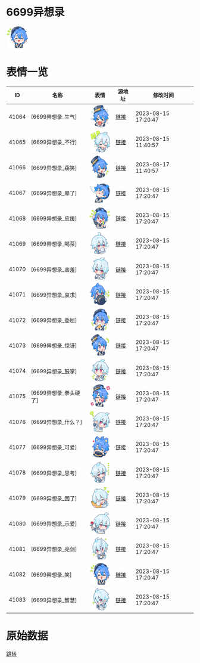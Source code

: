 # 6699异想录

<img src="./cover.png" height="60" alt="cover" />

# 表情一览

|ID|名称|表情|源地址|修改时间|
|----|----|----|----|----|
|41064|[6699异想录_生气]|<img src="./pic/041064_%5B6699异想录_生气%5D.png" height="60" alt="生气"/>|[链接](https://i0.hdslb.com/bfs/garb/item/9c697bc88fc1ab9ab00aec689fc9be9fd23ca2f4.png)|2023-08-15 17:20:47|
|41065|[6699异想录_不行]|<img src="./pic/041065_%5B6699异想录_不行%5D.png" height="60" alt="不行"/>|[链接](https://i0.hdslb.com/bfs/garb/item/eba69c1c14347be36e72e0c69baf482c0eb61b36.png)|2023-08-15 11:40:57|
|41066|[6699异想录_窃笑]|<img src="./pic/041066_%5B6699异想录_窃笑%5D.png" height="60" alt="窃笑"/>|[链接](https://i0.hdslb.com/bfs/garb/item/d1c8ae9e095ddaa1a39c7ccd999debd69050bdd7.png)|2023-08-17 11:40:57|
|41067|[6699异想录_晕了]|<img src="./pic/041067_%5B6699异想录_晕了%5D.png" height="60" alt="晕了"/>|[链接](https://i0.hdslb.com/bfs/garb/item/2b007588efe3d04188c1af8d65d90e9b05e6209c.png)|2023-08-15 17:20:47|
|41068|[6699异想录_应援]|<img src="./pic/041068_%5B6699异想录_应援%5D.png" height="60" alt="应援"/>|[链接](https://i0.hdslb.com/bfs/garb/item/d3f9fdfef480f9809eae43babcc05b33b647a2d3.png)|2023-08-15 17:20:47|
|41069|[6699异想录_喝茶]|<img src="./pic/041069_%5B6699异想录_喝茶%5D.png" height="60" alt="喝茶"/>|[链接](https://i0.hdslb.com/bfs/garb/item/0f1892f0e795975193793ff2d01c3652b5008264.png)|2023-08-15 17:20:47|
|41070|[6699异想录_害羞]|<img src="./pic/041070_%5B6699异想录_害羞%5D.png" height="60" alt="害羞"/>|[链接](https://i0.hdslb.com/bfs/garb/item/0577a4b06c30a5b5eb22d16b3516f679a59cdb93.png)|2023-08-15 17:20:47|
|41071|[6699异想录_哀求]|<img src="./pic/041071_%5B6699异想录_哀求%5D.png" height="60" alt="哀求"/>|[链接](https://i0.hdslb.com/bfs/garb/item/8ee1909bd49db7986aa57f1aa5b4ccbec94739d2.png)|2023-08-15 17:20:47|
|41072|[6699异想录_委屈]|<img src="./pic/041072_%5B6699异想录_委屈%5D.png" height="60" alt="委屈"/>|[链接](https://i0.hdslb.com/bfs/garb/item/ea138b20a0ac54991c1629bf1859045328784f9b.png)|2023-08-15 17:20:47|
|41073|[6699异想录_惊讶]|<img src="./pic/041073_%5B6699异想录_惊讶%5D.png" height="60" alt="惊讶"/>|[链接](https://i0.hdslb.com/bfs/garb/item/639a4ec07b8408888e7d53449a0180215b83273a.png)|2023-08-15 17:20:47|
|41074|[6699异想录_鼓掌]|<img src="./pic/041074_%5B6699异想录_鼓掌%5D.png" height="60" alt="鼓掌"/>|[链接](https://i0.hdslb.com/bfs/garb/item/e983acbe492764b3579202c534f7644df50dd997.png)|2023-08-15 17:20:47|
|41075|[6699异想录_拳头硬了]|<img src="./pic/041075_%5B6699异想录_拳头硬了%5D.png" height="60" alt="拳头硬了"/>|[链接](https://i0.hdslb.com/bfs/garb/item/cb198056cf395fa6f872f7a4d1ff1491776962f4.png)|2023-08-15 17:20:47|
|41076|[6699异想录_什么？]|<img src="./pic/041076_%5B6699异想录_什么？%5D.png" height="60" alt="什么？"/>|[链接](https://i0.hdslb.com/bfs/garb/item/fa8e358f6bb5280815de57c67fda69c2bbd3dafb.png)|2023-08-15 17:20:47|
|41077|[6699异想录_可爱]|<img src="./pic/041077_%5B6699异想录_可爱%5D.png" height="60" alt="可爱"/>|[链接](https://i0.hdslb.com/bfs/garb/item/6f7eb07a97246d277ee12b99540f2bd93194d52e.png)|2023-08-15 17:20:47|
|41078|[6699异想录_思考]|<img src="./pic/041078_%5B6699异想录_思考%5D.png" height="60" alt="思考"/>|[链接](https://i0.hdslb.com/bfs/garb/item/88c5f763a8284c006f4f403d8e3ba772b3034930.png)|2023-08-15 17:20:47|
|41079|[6699异想录_困了]|<img src="./pic/041079_%5B6699异想录_困了%5D.png" height="60" alt="困了"/>|[链接](https://i0.hdslb.com/bfs/garb/item/6e816a302530e4f7969c53dfb18468987d7f49dd.png)|2023-08-15 17:20:47|
|41080|[6699异想录_示爱]|<img src="./pic/041080_%5B6699异想录_示爱%5D.png" height="60" alt="示爱"/>|[链接](https://i0.hdslb.com/bfs/garb/item/b03363ff3f3b45578b07911996a3931771b5f80f.png)|2023-08-15 17:20:47|
|41081|[6699异想录_亮剑]|<img src="./pic/041081_%5B6699异想录_亮剑%5D.png" height="60" alt="亮剑"/>|[链接](https://i0.hdslb.com/bfs/garb/item/0386078e45de10fb0884291668df36404e1b4602.png)|2023-08-15 17:20:47|
|41082|[6699异想录_笑]|<img src="./pic/041082_%5B6699异想录_笑%5D.png" height="60" alt="笑"/>|[链接](https://i0.hdslb.com/bfs/garb/item/9eb4d5eb3054bfbab16712192a635ef3d7a74f7c.png)|2023-08-15 17:20:47|
|41083|[6699异想录_智慧]|<img src="./pic/041083_%5B6699异想录_智慧%5D.png" height="60" alt="智慧"/>|[链接](https://i0.hdslb.com/bfs/garb/item/2ca3c9f4100f541fac231e7fcb3ce435e408c2bf.png)|2023-08-15 17:20:47|

# 原始数据

[跳转](./raw.json)

